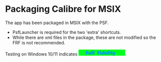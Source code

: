 # Packaging Calibre for MSIX

The app has been packaged in MSIX with the PSF.
* PsfLauncher is required for the two 'extra' shortcuts.
* While there are xml files in the package, these are not modified so the FRF is not recommended.

Testing on Windows 10/11 indicates [<img src="/media/CatFullFidelity.png" alt="Full Fidelity" />](/media/CatFullFidelity.png). 
